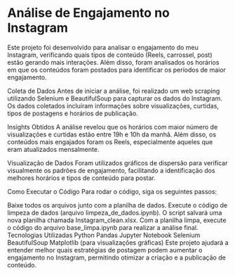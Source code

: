 # Análise de Engajamento no Instagram

Este projeto foi desenvolvido para analisar o engajamento do meu Instagram, verificando quais tipos de conteúdo (Reels, carrossel, post) estão gerando mais interações. Além disso, foram analisados os horários em que os conteúdos foram postados para identificar os períodos de maior engajamento.

Coleta de Dados
Antes de iniciar a análise, foi realizado um web scraping utilizando Selenium e BeautifulSoup para capturar os dados do Instagram. Os dados coletados incluíram informações sobre visualizações, curtidas, tipos de postagens e horários de publicação.

Insights Obtidos
A análise revelou que os horários com maior número de visualizações e curtidas estão entre 19h e 10h da manhã. Além disso, os conteúdos mais engajados foram os Reels, especialmente aqueles que eram atualizados mensalmente.

Visualização de Dados
Foram utilizados gráficos de dispersão para verificar visualmente os padrões de engajamento, facilitando a identificação dos melhores horários e tipos de conteúdo para postar.

Como Executar o Código
Para rodar o código, siga os seguintes passos:

Baixe todos os arquivos junto com a planilha de dados.
Execute o código de limpeza de dados (arquivo limpeza_de_dados.ipynb).
O script salvará uma nova planilha chamada Instagram_clean.xlsx.
Com a planilha limpa, execute o código do arquivo base_limpa.ipynb para realizar a análise final.
Tecnologias Utilizadas
Python
Pandas
Jupyter Notebook
Selenium
BeautifulSoup
Matplotlib (para visualizações gráficas)
Este projeto ajudará a entender melhor quais estratégias de postagem podem aumentar o engajamento no Instagram, permitindo otimizar a criação e a publicação de conteúdo.
